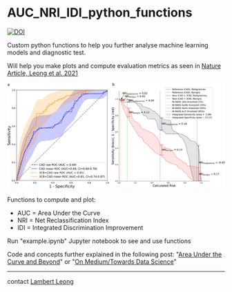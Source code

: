 # AUC_NRI_IDI_python_functions
[![DOI](https://zenodo.org/badge/365029676.svg)](https://zenodo.org/doi/10.5281/zenodo.4741234)

Custom python functions to help you further analyse machine learning models and diagnostic test.

Will help you make plots and compute evaluation metrics as seen in [Nature Article, Leong et al. 2021](https://www.nature.com/articles/s43856-021-00024-0?source=post_page-----f87a8ec6937b--------------------------------#Fig3)

![From Leong et. al. 2021](https://github.com/LambertLeong/AUC_NRI_IDI_python_functions/blob/main/idi_auc.png)

Functions to compute and plot:
* AUC = Area Under the Curve
* NRI = Net Reclassification Index
* IDI = Integrated Discrimination Improvement

Run "example.ipynb" Jupyter notebook to see and use functions

Code and concepts further explained in the following post: "[Area Under the Curve and Beyond](https://www.lambertleong.com/thoughts/AUC-IDI-NRI)" or "[On Medium/Towards Data Science](https://medium.com/towards-data-science/area-under-the-curve-and-beyond-f87a8ec6937b)"

---
contact [Lambert Leong](https://www.lambertleong.com)
